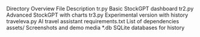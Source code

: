 Directory Overview
File	Description
tr.py	Basic StockGPT dashboard
tr2.py	Advanced StockGPT with charts
tr3.py	Experimental version with history
traveleva.py	AI travel assistant
requirements.txt	List of dependencies
assets/	Screenshots and demo media
*.db	SQLite databases for history
